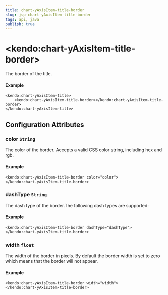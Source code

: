 ```yaml
---
title: chart-yAxisItem-title-border
slug: jsp-chart-yAxisItem-title-border
tags: api, java
publish: true
---
```


# \<kendo:chart-yAxisItem-title-border\>

The border of the title.

#### Example
    <kendo:chart-yAxisItem-title>
        <kendo:chart-yAxisItem-title-border></kendo:chart-yAxisItem-title-border>
    </kendo:chart-yAxisItem-title>

## Configuration Attributes

### color `String`

The color of the border. Accepts a valid CSS color string, including hex and rgb.

#### Example
    <kendo:chart-yAxisItem-title-border color="color">
    </kendo:chart-yAxisItem-title-border>

### dashType `String`

The dash type of the border.The following dash types are supported:

#### Example
    <kendo:chart-yAxisItem-title-border dashType="dashType">
    </kendo:chart-yAxisItem-title-border>

### width `float`

The width of the border in pixels. By default the border width is set to zero which means that the border will not appear.

#### Example
    <kendo:chart-yAxisItem-title-border width="width">
    </kendo:chart-yAxisItem-title-border>

